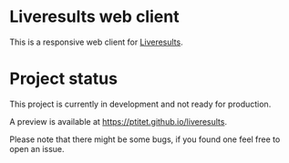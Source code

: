 # Liveresults web client

This is a responsive web client for [Liveresults](https://liveresultat.orientering.se).

# Project status

This project is currently in development and not ready for production.

A preview is available at https://ptitet.github.io/liveresults.

Please note that there might be some bugs, if you found one feel free to open an issue.
